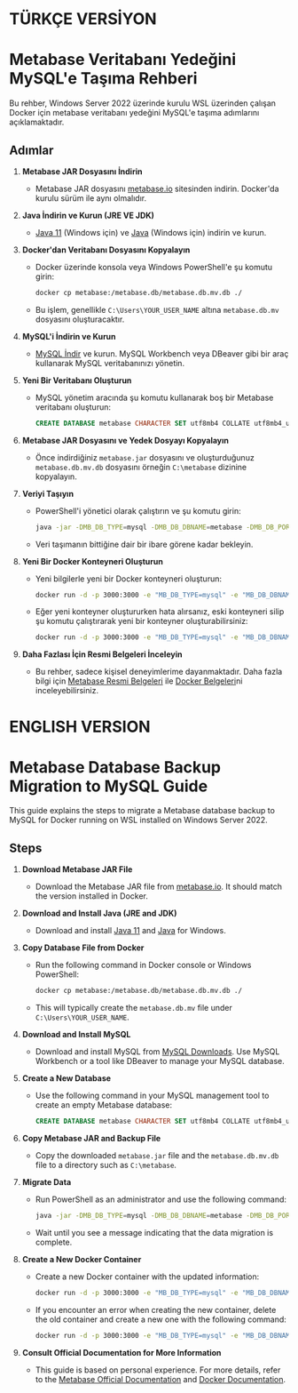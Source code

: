 # TÜRKÇE VERSİYON
# Metabase Veritabanı Yedeğini MySQL'e Taşıma Rehberi

Bu rehber, Windows Server 2022 üzerinde kurulu WSL üzerinden çalışan Docker için metabase veritabanı yedeğini MySQL'e taşıma adımlarını açıklamaktadır.

## Adımlar

1. **Metabase JAR Dosyasını İndirin**
   - Metabase JAR dosyasını [metabase.io](https://www.metabase.com/) sitesinden indirin. Docker'da kurulu sürüm ile aynı olmalıdır.

2. **Java İndirin ve Kurun (JRE VE JDK)**
   - [Java 11](https://www.oracle.com/java/technologies/downloads/#java11-windows) (Windows için) ve [Java](https://www.java.com/tr/download/) (Windows için) indirin ve kurun.

3. **Docker'dan Veritabanı Dosyasını Kopyalayın**
   - Docker üzerinde konsola veya Windows PowerShell'e şu komutu girin:
     ```bash
     docker cp metabase:/metabase.db/metabase.db.mv.db ./
     ```
   - Bu işlem, genellikle `C:\Users\YOUR_USER_NAME` altına `metabase.db.mv` dosyasını oluşturacaktır.

4. **MySQL'i İndirin ve Kurun**
   - [MySQL İndir](https://dev.mysql.com/downloads/installer/) ve kurun. MySQL Workbench veya DBeaver gibi bir araç kullanarak MySQL veritabanınızı yönetin.

5. **Yeni Bir Veritabanı Oluşturun**
   - MySQL yönetim aracında şu komutu kullanarak boş bir Metabase veritabanı oluşturun:
     ```sql
     CREATE DATABASE metabase CHARACTER SET utf8mb4 COLLATE utf8mb4_unicode_ci;
     ```

6. **Metabase JAR Dosyasını ve Yedek Dosyayı Kopyalayın**
   - Önce indirdiğiniz `metabase.jar` dosyasını ve oluşturduğunuz `metabase.db.mv.db` dosyasını örneğin `C:\metabase` dizinine kopyalayın.

7. **Veriyi Taşıyın**
   - PowerShell'i yönetici olarak çalıştırın ve şu komutu girin:
     ```bash
     java -jar -DMB_DB_TYPE=mysql -DMB_DB_DBNAME=metabase -DMB_DB_PORT=3306 -DMB_DB_USER=YOUR_ADMIN_NAME -DMB_DB_PASS=YOUR_PASSWORD metabase.jar load-from-h2 ./metabase.db
     ```
   - Veri taşımanın bittiğine dair bir ibare görene kadar bekleyin.

8. **Yeni Bir Docker Konteyneri Oluşturun**
   - Yeni bilgilerle yeni bir Docker konteyneri oluşturun:
     ```bash
     docker run -d -p 3000:3000 -e "MB_DB_TYPE=mysql" -e "MB_DB_DBNAME=metabase" -e "MB_DB_PORT=3306" -e "MB_DB_USER=YOUR_ADMIN_NAME" -e "MB_DB_PASS=YOUR_PASSWORD" -e "MB_DB_HOST=host.docker.internal" --name metabase2 metabase/metabase
     ```

   - Eğer yeni konteyner oluştururken hata alırsanız, eski konteyneri silip şu komutu çalıştırarak yeni bir konteyner oluşturabilirsiniz:
     ```bash
     docker run -d -p 3000:3000 -e "MB_DB_TYPE=mysql" -e "MB_DB_DBNAME=metabase" -e "MB_DB_PORT=3306" -e "MB_DB_USER=YOUR_ADMIN_NAME" -e "MB_DB_PASS=YOUR_PASSWORD" -e "MB_DB_HOST=host.docker.internal" --name metabase metabase/metabase
     ```

9. **Daha Fazlası İçin Resmi Belgeleri İnceleyin**
   - Bu rehber, sadece kişisel deneyimlerime dayanmaktadır. Daha fazla bilgi için [Metabase Resmi Belgeleri](https://www.metabase.com/docs/) ile [Docker Belgeleri](https://docs.docker.com/)ni inceleyebilirsiniz.

# ENGLISH VERSION
# Metabase Database Backup Migration to MySQL Guide

This guide explains the steps to migrate a Metabase database backup to MySQL for Docker running on WSL installed on Windows Server 2022.

## Steps

1. **Download Metabase JAR File**
   - Download the Metabase JAR file from [metabase.io](https://www.metabase.com/). It should match the version installed in Docker.

2. **Download and Install Java (JRE and JDK)**
   - Download and install [Java 11](https://www.oracle.com/java/technologies/downloads/#java11-windows) and [Java](https://www.java.com/tr/download/) for Windows.

3. **Copy Database File from Docker**
   - Run the following command in Docker console or Windows PowerShell:
     ```bash
     docker cp metabase:/metabase.db/metabase.db.mv.db ./
     ```
   - This will typically create the `metabase.db.mv` file under `C:\Users\YOUR_USER_NAME`.

4. **Download and Install MySQL**
   - Download and install MySQL from [MySQL Downloads](https://dev.mysql.com/downloads/installer/). Use MySQL Workbench or a tool like DBeaver to manage your MySQL database.

5. **Create a New Database**
   - Use the following command in your MySQL management tool to create an empty Metabase database:
     ```sql
     CREATE DATABASE metabase CHARACTER SET utf8mb4 COLLATE utf8mb4_unicode_ci;
     ```

6. **Copy Metabase JAR and Backup File**
   - Copy the downloaded `metabase.jar` file and the `metabase.db.mv.db` file to a directory such as `C:\metabase`.

7. **Migrate Data**
   - Run PowerShell as an administrator and use the following command:
     ```bash
     java -jar -DMB_DB_TYPE=mysql -DMB_DB_DBNAME=metabase -DMB_DB_PORT=3306 -DMB_DB_USER=YOUR_ADMIN_NAME -DMB_DB_PASS=YOUR_PASSWORD metabase.jar load-from-h2 ./metabase.db
     ```
   - Wait until you see a message indicating that the data migration is complete.

8. **Create a New Docker Container**
   - Create a new Docker container with the updated information:
     ```bash
     docker run -d -p 3000:3000 -e "MB_DB_TYPE=mysql" -e "MB_DB_DBNAME=metabase" -e "MB_DB_PORT=3306" -e "MB_DB_USER=YOUR_ADMIN_NAME" -e "MB_DB_PASS=YOUR_PASSWORD" -e "MB_DB_HOST=host.docker.internal" --name metabase2 metabase/metabase
     ```

   - If you encounter an error when creating the new container, delete the old container and create a new one with the following command:
     ```bash
     docker run -d -p 3000:3000 -e "MB_DB_TYPE=mysql" -e "MB_DB_DBNAME=metabase" -e "MB_DB_PORT=3306" -e "MB_DB_USER=YOUR_ADMIN_NAME" -e "MB_DB_PASS=YOUR_PASSWORD" -e "MB_DB_HOST=host.docker.internal" --name metabase metabase/metabase
     ```

9. **Consult Official Documentation for More Information**
   - This guide is based on personal experience. For more details, refer to the [Metabase Official Documentation](https://www.metabase.com/docs/) and [Docker Documentation](https://docs.docker.com/).
